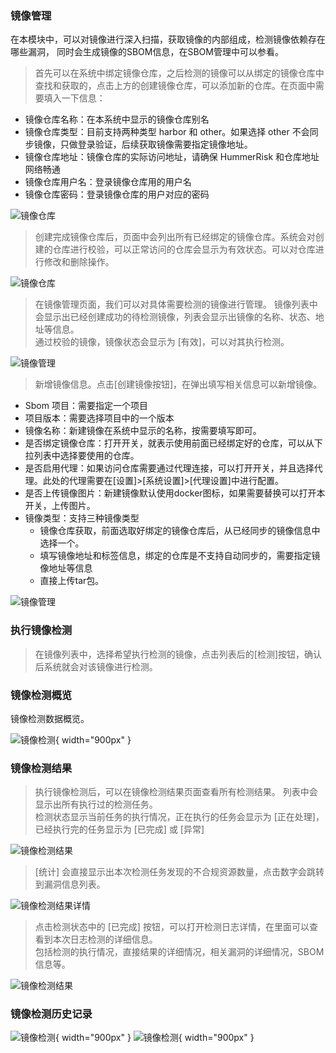 ### 镜像管理

在本模块中，可以对镜像进行深入扫描，获取镜像的内部组成，检测镜像依赖存在哪些漏洞，
同时会生成镜像的SBOM信息，在SBOM管理中可以参看。

> 首先可以在系统中绑定镜像仓库，之后检测的镜像可以从绑定的镜像仓库中查找和获取的，点击上方的创建镜像仓库，可以添加新的仓库。在页面中需要填入一下信息：  
* 镜像仓库名称：在本系统中显示的镜像仓库别名  
* 镜像仓库类型：目前支持两种类型 harbor 和 other。如果选择 other 不会同步镜像，只做登录验证，后续获取镜像需要指定镜像地址。
* 镜像仓库地址：镜像仓库的实际访问地址，请确保 HummerRisk 和仓库地址网络畅通  
* 镜像仓库用户名：登录镜像仓库用的用户名  
* 镜像仓库密码：登录镜像仓库的用户对应的密码

![镜像仓库](../img/user/add_imagerepo.jpg)

> 创建完成镜像仓库后，页面中会列出所有已经绑定的镜像仓库。系统会对创建的仓库进行校验，可以正常访问的仓库会显示为有效状态。可以对仓库进行修改和删除操作。

![镜像仓库](../img/user/image_repo.png)

> 在镜像管理页面，我们可以对具体需要检测的镜像进行管理。
> 镜像列表中会显示出已经创建成功的待检测镜像，列表会显示出镜像的名称、状态、地址等信息。   
> 通过校验的镜像，镜像状态会显示为 [有效]，可以对其执行检测。

![镜像管理](../img/user/image.png)

> 新增镜像信息。点击[创建镜像按钮]，在弹出填写相关信息可以新增镜像。

* Sbom 项目：需要指定一个项目
* 项目版本：需要选择项目中的一个版本
* 镜像名称：新建镜像在系统中显示的名称，按需要填写即可。
* 是否绑定镜像仓库：打开开关，就表示使用前面已经绑定好的仓库，可以从下拉列表中选择要使用的仓库。
* 是否启用代理：如果访问仓库需要通过代理连接，可以打开开关，并且选择代理。此处的代理需要在[设置]>[系统设置]>[代理设置]中进行配置。
* 是否上传镜像图片：新建镜像默认使用docker图标，如果需要替换可以打开本开关，上传图片。
* 镜像类型：支持三种镜像类型
  * 镜像仓库获取，前面选取好绑定的镜像仓库后，从已经同步的镜像信息中选择一个。
  * 填写镜像地址和标签信息，绑定的仓库是不支持自动同步的，需要指定镜像地址等信息
  * 直接上传tar包。

![镜像管理](../img/user/add_image.jpg)

### 执行镜像检测
> 在镜像列表中，选择希望执行检测的镜像，点击列表后的[检测]按钮，确认后系统就会对该镜像进行检测。

### 镜像检测概览

镜像检测数据概览。

![镜像检测](../img/release/0.4.0/image.png){ width="900px" }

### 镜像检测结果

>执行镜像检测后，可以在镜像检测结果页面查看所有检测结果。
> 列表中会显示出所有执行过的检测任务。   
> 检测状态显示当前任务的执行情况，正在执行的任务会显示为 [正在处理]，已经执行完的任务显示为 [已完成] 或 [异常]   

![镜像检测结果](../img/user/image_result.png)

> [统计] 会直接显示出本次检测任务发现的不合规资源数量，点击数字会跳转到漏洞信息列表。

![镜像检测结果详情](../img/user/image_scan_detail.jpg)

> 点击检测状态中的 [已完成] 按钮，可以打开检测日志详情，在里面可以查看到本次日志检测的详细信息。  
> 包括检测的执行情况，直接结果的详细情况，相关漏洞的详细情况，SBOM 信息等。

![镜像检测结果](../img/user/image_log.jpg)

### 镜像检测历史记录

![镜像检测](../img/release/0.4.0/image3.png){ width="900px" }
![镜像检测](../img/release/0.4.0/image4.png){ width="900px" }
